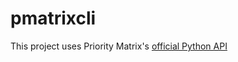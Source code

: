 # pmatrixcli

This project uses Priority Matrix's [official Python API](https://github.com/appfluence/prioritymatrix-python)